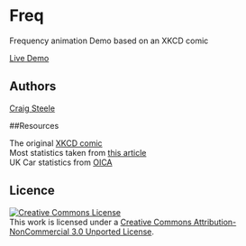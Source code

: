 Freq
=============

Frequency animation Demo based on an XKCD comic <br/>

[Live Demo](http://cra.igsteele.com/freq) 

## Authors 
[Craig Steele](https://github.com/Craig88) <br/>

##Resources

The original [XKCD comic](http://xkcd.com/1331/) <br/>
Most statistics taken from [this article](http://notebooks.jsvine.com/reverse-engineering-xkcd-frequency/) <br/>
UK Car statistics from [OICA](http://www.oica.net/category/production-statistics/)

## Licence

<a rel="license" href="http://creativecommons.org/licenses/by-nc/3.0/deed.en_US"><img alt="Creative Commons License" style="border-width:0" src="http://i.creativecommons.org/l/by-nc/3.0/88x31.png" /></a><br />This work is licensed under a <a rel="license" href="http://creativecommons.org/licenses/by-nc/3.0/deed.en_US">Creative Commons Attribution-NonCommercial 3.0 Unported License</a>.
